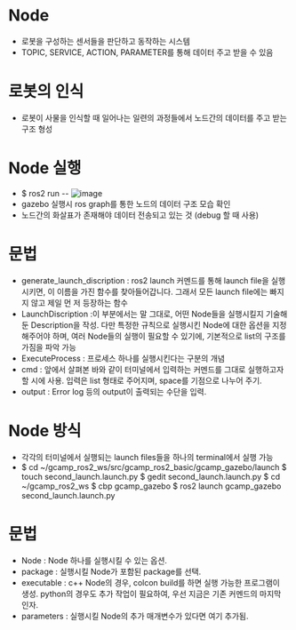 # Node
- 로봇을 구성하는 센서들을 판단하고 동작하는 시스템
- TOPIC, SERVICE, ACTION, PARAMETER를 통해 데이터 주고 받을 수 있음

# 로봇의 인식
- 로봇이 사물을 인식할 때 일어나는 일련의 과정들에서 노드간의 데이터를 주고 받는 구조 형성

# Node 실행
- $ ros2 run --
![image](https://user-images.githubusercontent.com/88695655/180922309-abd54a7c-c43d-4285-9b4d-03f7d822342f.png)
- gazebo  실행시 ros graph를 통한 노드의 데이터 구조 모습 확인
- 노드간의 화살표가 존재해야 데이터 전송되고 있는 것 (debug 할 때 사용)
 
# 문법
- generate_launch_discription : ros2 launch 커멘드를 통해 launch file을 실행시키면, 이 이름을 가진 함수를 찾아들어갑니다. 그래서 모든 launch file에는 빠지지 않고 제일 먼   저 등장하는 함수
- LaunchDiscription :이 부분에서는 말 그대로, 어떤 Node들을 실행시킬지 기술해둔 Description을 작성. 다만 특정한 규칙으로 실행시킨 Node에 대한 옵션을 지정해주어야 하며,
  여러 Node들의 실행이 필요할 수 있기에, 기본적으로 list의 구조를 가짐을 파악 가능
- ExecuteProcess : 프로세스 하나를 실행시킨다는 구분의 개념
 - cmd : 앞에서 살펴본 바와 같이 터미널에서 입력하는 커멘드를 그대로 실행하고자 할 시에 사용.  입력은 list 형태로 주어지며, space를 기점으로 나누어 주기.
 - output : Error log 등의 output이 출력되는 수단을 입력.

# Node 방식
- 각각의 터미널에서 실행되는 launch files들을 하나의 terminal에서 실행 가능
 - $ cd ~/gcamp_ros2_ws/src/gcamp_ros2_basic/gcamp_gazebo/launch
   $ touch second_launch.launch.py
   $ gedit second_launch.launch.py
   $ cd ~/gcamp_ros2_ws
   $ cbp gcamp_gazebo
   $ ros2 launch gcamp_gazebo second_launch.launch.py
   
# 문법
- Node : Node 하나를 실행시킬  수 있는 옵션.
 - package : 실행시킬 Node가 포함된 package를 선택. 
 - executable : c++ Node의 경우, colcon build를 하면 실행 가능한 프로그램이 생성. python의 경우도 추가 작업이 필요하여, 우선 지금은 기존 커멘드의 마지막 인자.
 - parameters : 실행시킬 Node의 추가 매개변수가 있다면 여기 추가됨.
 
